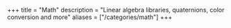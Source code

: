 +++
title = "Math"
description = "Linear algebra libraries, quaternions, color conversion and more"
aliases = ["/categories/math"]
+++
